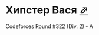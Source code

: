 # Хипстер Вася [⬀](http://codeforces.com/problemset/problem/581/A)

Codeforces Round #322 (Div. 2) - A
